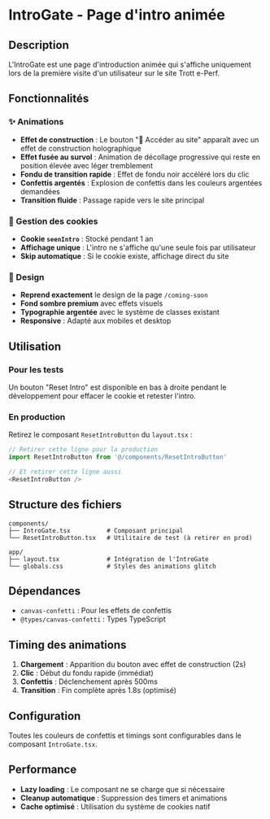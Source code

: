 # IntroGate - Page d'intro animée

## Description
L'IntroGate est une page d'introduction animée qui s'affiche uniquement lors de la première visite d'un utilisateur sur le site Trott e-Perf.

## Fonctionnalités

### ✨ Animations
- **Effet de construction** : Le bouton "🚀 Accéder au site" apparaît avec un effet de construction holographique
- **Effet fusée au survol** : Animation de décollage progressive qui reste en position élevée avec léger tremblement
- **Fondu de transition rapide** : Effet de fondu noir accéléré lors du clic
- **Confettis argentés** : Explosion de confettis dans les couleurs argentées demandées
- **Transition fluide** : Passage rapide vers le site principal

### 🔐 Gestion des cookies
- **Cookie `seenIntro`** : Stocké pendant 1 an
- **Affichage unique** : L'intro ne s'affiche qu'une seule fois par utilisateur
- **Skip automatique** : Si le cookie existe, affichage direct du site

### 🎨 Design
- **Reprend exactement** le design de la page `/coming-soon`
- **Fond sombre premium** avec effets visuels
- **Typographie argentée** avec le système de classes existant
- **Responsive** : Adapté aux mobiles et desktop

## Utilisation

### Pour les tests
Un bouton "Reset Intro" est disponible en bas à droite pendant le développement pour effacer le cookie et retester l'intro.

### En production
Retirez le composant `ResetIntroButton` du `layout.tsx` :

```typescript
// Retirer cette ligne pour la production
import ResetIntroButton from '@/components/ResetIntroButton'

// Et retirer cette ligne aussi
<ResetIntroButton />
```

## Structure des fichiers

```
components/
├── IntroGate.tsx          # Composant principal
└── ResetIntroButton.tsx   # Utilitaire de test (à retirer en prod)

app/
├── layout.tsx             # Intégration de l'IntroGate
└── globals.css            # Styles des animations glitch
```

## Dépendances
- `canvas-confetti` : Pour les effets de confettis
- `@types/canvas-confetti` : Types TypeScript

## Timing des animations
1. **Chargement** : Apparition du bouton avec effet de construction (2s)
2. **Clic** : Début du fondu rapide (immédiat)
3. **Confettis** : Déclenchement après 500ms
4. **Transition** : Fin complète après 1.8s (optimisé)

## Configuration
Toutes les couleurs de confettis et timings sont configurables dans le composant `IntroGate.tsx`.

## Performance
- **Lazy loading** : Le composant ne se charge que si nécessaire
- **Cleanup automatique** : Suppression des timers et animations
- **Cache optimisé** : Utilisation du système de cookies natif
